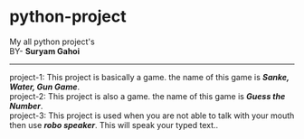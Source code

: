 # python-project
My all python project's
<br>
BY- <b> Suryam Gahoi </b>
<hr>

project-1: This project is basically a game. the name of this game is <b><i>Sanke, Water, Gun Game</i></b>. 
<br>
project-2: This project is also a game. the name of this game is <b><i>Guess the Number</i></b>. 
<br>
project-3: This project is used when you are not able to talk with your mouth then use <b><i>robo speaker</i></b>. This will speak your typed text.</i>. 
